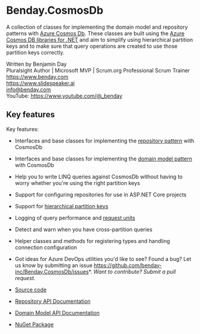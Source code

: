 # Benday.CosmosDb

A collection of classes for implementing the domain model and repository patterns with [Azure Cosmos Db](https://azure.microsoft.com/en-us/products/cosmos-db).
These classes are built using the [Azure Cosmos DB libraries for .NET](https://learn.microsoft.com/en-us/dotnet/api/overview/azure/cosmosdb?view=azure-dotnet) and aim to 
simplify using hierarchical partition keys and to make sure that query operations are created to use those partition keys correctly.

Written by Benjamin Day  
Pluralsight Author | Microsoft MVP | Scrum.org Professional Scrum Trainer  
https://www.benday.com  
https://www.slidespeaker.ai  
info@benday.com  
YouTube: https://www.youtube.com/@_benday  

## Key features

Key features:
* Interfaces and base classes for implementing the [repository pattern](https://martinfowler.com/eaaCatalog/repository.html) with CosmosDb
* Interfaces and base classes for implementing the [domain model pattern](https://en.wikipedia.org/wiki/Domain_model) with CosmosDb
* Help you to write LINQ queries against CosmosDb without having to worry whether you're using the right partition keys
* Support for configuring repositories for use in ASP.NET Core projects
* Support for [hierarchical partition keys](https://learn.microsoft.com/en-us/azure/cosmos-db/hierarchical-partition-keys)
* Logging of query performance and [request units](https://learn.microsoft.com/en-us/azure/cosmos-db/request-units) 
* Detect and warn when you have cross-partition queries 
* Helper classes and methods for registering types and handling connection configuration

* Got ideas for Azure DevOps utilities you'd like to see? Found a bug? Let us know by submitting an issue https://github.com/benday-inc/Benday.CosmosDb/issues*. *Want to contribute? Submit a pull request.*

* [Source code](https://github.com/benday-inc/Benday.CosmosDb)  
* [Repository API Documentation](api/Benday.CosmosDb.Repositories.html)  
* [Domain Model API Documentation](api/Benday.CosmosDb.DomainModels.html)  
* [NuGet Package](https://www.nuget.org/packages/Benday.CosmosDb/)
